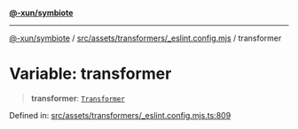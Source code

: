 [**@-xun/symbiote**](../../../../../README.md)

***

[@-xun/symbiote](../../../../../README.md) / [src/assets/transformers/\_eslint.config.mjs](../README.md) / transformer

# Variable: transformer

> **transformer**: [`Transformer`](../../../type-aliases/Transformer.md)

Defined in: [src/assets/transformers/\_eslint.config.mjs.ts:809](https://github.com/Xunnamius/symbiote/blob/2a4f9c137a879b6e0d19dc7269398051d3a84f5e/src/assets/transformers/_eslint.config.mjs.ts#L809)
